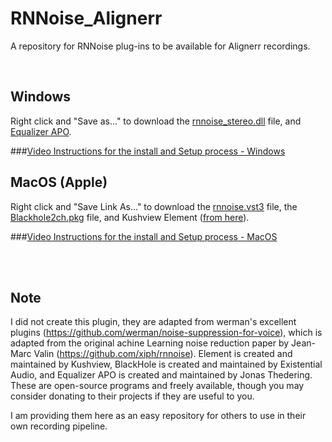 # RNNoise_Alignerr
A repository for RNNoise plug-ins to be available for Alignerr recordings.

<br>

## Windows 
Right click and "Save as..." to download the [rnnoise_stereo.dll](https://github.com/SkylerEvans/RNNoise_Alignerr/releases/download/new/rnnoise_stereo.dll) file, and [Equalizer APO](https://equalizerapo.com/EqualizerAPO64-1.2.1.zip).

###[Video Instructions for the install and Setup process - Windows](https://drive.google.com/file/d/1XjHdtly6rLykBWVPxW66jpvAPp98XeOo/view?usp=drive_link)
<br>

## MacOS (Apple)
Right click and "Save Link As..." to download the [rnnoise.vst3](https://github.com/SkylerEvans/RNNoise_Alignerr/releases/download/new/rnnoise.vst3.zip) file, the [Blackhole2ch.pkg](https://github.com/SkylerEvans/RNNoise_Alignerr/blob/main/BlackHole2ch-0.6.1.pkg) file, and Kushview Element ([from here](https://github.com/kushview/element/releases/download/1.0.0b1/element-osx-1.0.0b1.dmg)).

###[Video Instructions for the install and Setup process - MacOS](https://drive.google.com/file/d/10Pb9TkCZ9dojomGMn6MsUsS8qi6yrZMo/view?usp=drive_link)

<br><br>

## Note
I did not create this plugin, they are adapted from werman's excellent plugins (https://github.com/werman/noise-suppression-for-voice), which is adapted from the original achine Learning noise reduction paper by Jean-Marc Valin (https://github.com/xiph/rnnoise). Element is created and maintained by Kushview, BlackHole is created and maintained by Existential Audio, and Equalizer APO is created and maintained by Jonas Thedering. These are open-source programs and freely available, though you may consider donating to their projects if they are useful to you.

I am providing them here as an easy repository for others to use in their own recording pipeline.
